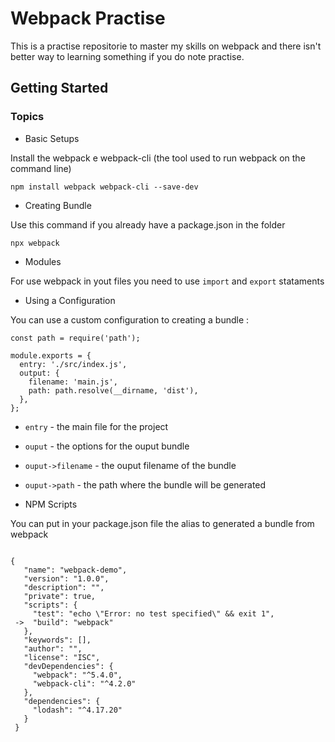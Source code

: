 # Webpack Practise 

This is a practise repositorie to master my skills on webpack and
there isn't better way to learning something if you do note practise.

## Getting Started 

### Topics

- Basic Setups

Install the webpack e webpack-cli (the tool used to run webpack on the command line)

```
npm install webpack webpack-cli --save-dev

```
  
- Creating Bundle

Use this command if you already have a package.json in the folder

```
npx webpack
```
- Modules

For use webpack in yout files you need to use ``import`` and ``export`` stataments  

- Using a Configuration

You can use a custom configuration to creating a bundle : 

```
const path = require('path');

module.exports = {
  entry: './src/index.js',
  output: {
    filename: 'main.js',
    path: path.resolve(__dirname, 'dist'),
  },
};

```

- ``entry`` - the main file for the project
- ``ouput`` - the options for the ouput bundle
- ``ouput->filename`` - the ouput filename of the bundle
- ``ouput->path`` - the path where the bundle will be generated


- NPM Scripts


You can put in your package.json file the alias to generated a bundle from webpack

```

{
   "name": "webpack-demo",
   "version": "1.0.0",
   "description": "",
   "private": true,
   "scripts": {
     "test": "echo \"Error: no test specified\" && exit 1",
 ->  "build": "webpack"
   },
   "keywords": [],
   "author": "",
   "license": "ISC",
   "devDependencies": {
     "webpack": "^5.4.0",
     "webpack-cli": "^4.2.0"
   },
   "dependencies": {
     "lodash": "^4.17.20"
   }
 }

```
